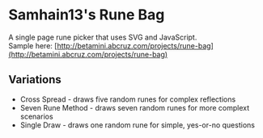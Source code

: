 # Samhain13's Rune Bag
A single page rune picker that uses SVG and JavaScript.  
Sample here: [http://betamini.abcruz.com/projects/rune-bag](http://betamini.abcruz.com/projects/rune-bag)

## Variations

* Cross Spread - draws five random runes for complex reflections
* Seven Rune Method - draws seven random runes for more complext scenarios
* Single Draw - draws one random rune for simple, yes-or-no questions


